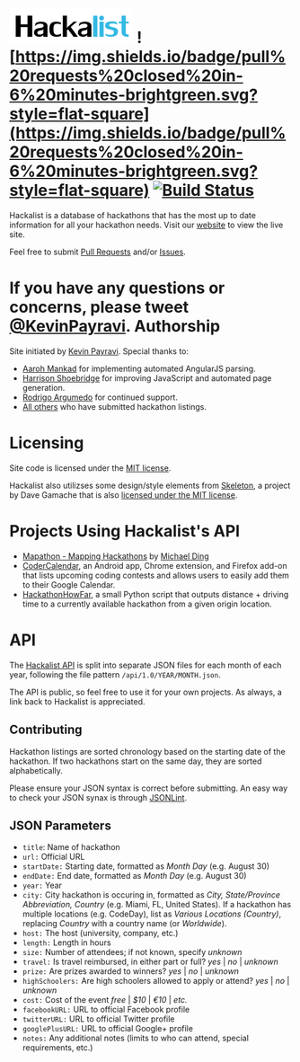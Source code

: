 ![hackalist-logo](images/logo.png)
![https://img.shields.io/badge/pull%20requests%20closed%20in-6%20minutes-brightgreen.svg?style=flat-square](https://img.shields.io/badge/pull%20requests%20closed%20in-6%20minutes-brightgreen.svg?style=flat-square) [![Build Status](https://travis-ci.org/Hackalist/Hackalist.github.io.svg?branch=master)](https://travis-ci.org/Hackalist/Hackalist.github.io)
=================================
Hackalist is a database of hackathons that has the most up to date information for all your hackathon needs. Visit our [website](http://www.hackalist.org) to view the live site.

Feel free to submit [Pull Requests](http://github.com/Hackalist/Hackalist.github.io/pulls) and/or [Issues](http://github.com/Hackalist/Hackalist.github.io/issues).

If you have any questions or concerns, please tweet [@KevinPayravi](http://twitter.com/KevinPayravi).
Authorship
=================================
Site initiated by [Kevin Payravi](http://www.kevinpayravi.com/). Special thanks to:
* [Aaroh Mankad](https://github.com/aarohmankad) for implementing automated AngularJS parsing.
* [Harrison Shoebridge](https://github.com/paked) for improving JavaScript and automated page generation.
* [Rodrigo Argumedo](https://github.com/rodrigoargumedo) for continued support.
* [All others](https://github.com/Hackalist/Hackalist.github.io/graphs/contributors) who have submitted hackathon listings.

Licensing
=================================
Site code is licensed under the [MIT license](https://github.com/Hackalist/Hackalist.github.io/blob/master/LICENSE).

Hackalist also utilizses some design/style elements from [Skeleton](http://getskeleton.com/), a project by Dave Gamache that is also [licensed under the MIT license](https://github.com/dhg/Skeleton/blob/master/LICENSE.md).

Projects Using Hackalist's API
=================================
* [Mapathon - Mapping Hackathons](http://mding5692.github.io/mapathon/prototype.html) by [Michael Ding](https://github.com/mding5692)
* [CoderCalendar](https://github.com/nishanthvijayan/CoderCalendar), an Android app, Chrome extension, and Firefox add-on that lists upcoming coding contests and allows users to easily add them to their Google Calendar.
* [HackathonHowFar](https://github.com/JoshuaRLi/HackathonHowFar), a small Python script that outputs distance + driving time to a currently available hackathon from a given origin location.

API
=================================
The [Hackalist API](https://github.com/Hackalist/Hackalist.github.io/tree/master/api/1.0) is split into separate JSON files for each month of each year, following the file pattern `/api/1.0/YEAR/MONTH.json`.

The API is public, so feel free to use it for your own projects. As always, a link back to Hackalist is appreciated.

## Contributing
Hackathon listings are sorted chronology based on the starting date of the hackathon. If two hackathons start on the same day, they are sorted alphabetically.

Please ensure your JSON syntax is correct before submitting. An easy way to check your JSON synax is through [JSONLint](http://jsonlint.com/).

## JSON Parameters
* `title`: Name of hackathon
* `url:` Official URL
* `startDate:` Starting date, formatted as *Month Day* (e.g. August 30)
* `endDate:` End date, formatted as *Month Day* (e.g. August 30)
* `year:` Year
* `city:` City hackathon is occuring in, formatted as *City, State/Province Abbreviation, Country* (e.g. Miami, FL, United States). If a hackathon has multiple locations (e.g. CodeDay), list as *Various Locations (Country)*, replacing *Country* with a country name (or *Worldwide*).
* `host:` The host (university, company, etc.)
* `length:` Length in hours
* `size:` Number of attendees; if not known, specify *unknown*
* `travel:` Is travel reimbursed, in either part or full? *yes* | *no* | *unknown*
* `prize:` Are prizes awarded to winners? *yes* | *no* | *unknown*
* `highSchoolers:` Are high schoolers allowed to apply or attend? *yes* | *no* | *unknown*
* `cost:` Cost of the event *free* | *$10* | *€10* | *etc.*
* `facebookURL:` URL to official Facebook profile
* `twitterURL:` URL to official Twitter profile
* `googlePlusURL:` URL to official Google+ profile
* `notes:` Any additional notes (limits to who can attend, special requirements, etc.)
